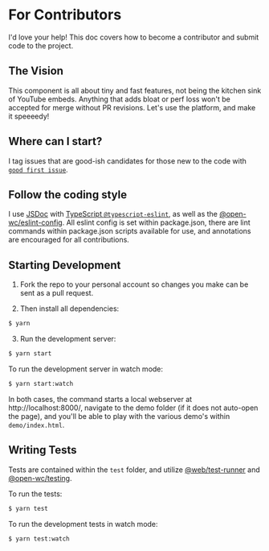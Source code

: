# For Contributors

I'd love your help! This doc covers how to become a contributor and submit code to the project.

## The Vision

This component is all about tiny and fast features, not being the kitchen sink of YouTube embeds. Anything that adds bloat or perf loss won't be accepted for merge without PR revisions. Let's use the platform, and make it speeeedy!

## Where can I start?

I tag issues that are good-ish candidates for those new to the code with [`good first issue`](https://github.com/justinribeiro/lite-youtube/issues?q=is%3Aissue+is%3Aopen+sort%3Aupdated-desc+label%3A%22good+first+issue%22).

## Follow the coding style

I use [JSDoc](http://usejsdoc.org/) with [TypeScript `@typescript-eslint`](https://github.com/typescript-eslint/typescript-eslint), as well as the [@open-wc/eslint-config](https://www.npmjs.com/package/@open-wc/eslint-config). All eslint config is set within package.json, there are lint commands within package.json scripts available for use, and annotations are encouraged for all contributions.

## Starting Development

1. Fork the repo to your personal account so changes you make can be sent as a pull request.

2. Then install all dependencies:

```sh
$ yarn
```

3. Run the development server:

```sh
$ yarn start
```

To run the development server in watch mode:

```sh
$ yarn start:watch
```

In both cases, the command starts a local webserver at http://localhost:8000/, navigate to the demo folder (if it does not auto-open the page), and you'll be able to play with the various demo's within `demo/index.html`.

## Writing Tests

Tests are contained within the `test` folder, and utilize [@web/test-runner](https://modern-web.dev/docs/test-runner/overview/) and [@open-wc/testing](https://open-wc.org/docs/testing/testing-package/).

To run the tests:

```sh
$ yarn test
```

To run the development tests in watch mode:

```sh
$ yarn test:watch
```